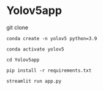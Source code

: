 # Yolov5app
git clone



<code>conda create -n yolov5 python=3.9</code>

<code>conda activate yolov5</code>

<code>cd Yolov5app</code>

<code>pip install -r requirements.txt</code>

<code>streamlit run app.py</code>


